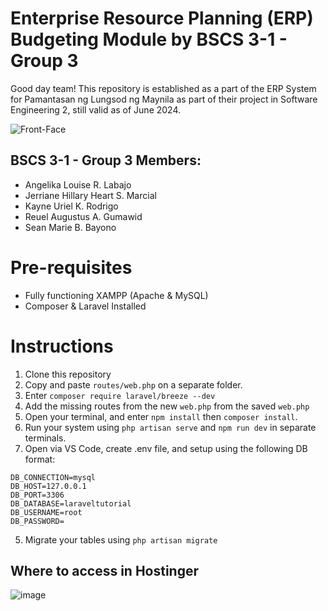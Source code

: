 # Enterprise Resource Planning (ERP) Budgeting Module by BSCS 3-1 - Group 3

Good day team! This repository is established as a part of the ERP System for Pamantasan ng Lungsod ng Maynila as part of their project in Software Engineering 2, still valid as of June 2024.


![Front-Face](https://github.com/alrlabajo/budgeting/assets/103131412/d649b7c4-f940-4011-a44f-353e9a53df52)

## BSCS 3-1 - Group 3 Members:
- Angelika Louise R. Labajo
- Jerriane Hillary Heart S. Marcial
- Kayne Uriel K. Rodrigo
- Reuel Augustus A. Gumawid
- Sean Marie B. Bayono


# Pre-requisites
- Fully functioning XAMPP (Apache & MySQL)
- Composer & Laravel Installed
  
# Instructions
1. Clone this repository
2. Copy and paste `routes/web.php` on a separate folder.
3. Enter `composer require laravel/breeze --dev`
4. Add the missing routes from the new `web.php` from the saved `web.php`
5. Open your terminal, and enter `npm install` then `composer install`.
6. Run your system using `php artisan serve` and `npm run dev` in separate terminals.
7. Open via VS Code, create .env file, and setup using the following DB format:

```
DB_CONNECTION=mysql
DB_HOST=127.0.0.1
DB_PORT=3306
DB_DATABASE=laraveltutorial
DB_USERNAME=root
DB_PASSWORD=
```
5. Migrate your tables using `php artisan migrate`

## Where to access in Hostinger
![image](https://github.com/alrlabajo/budgeting/assets/103131412/5ac4211a-b6b0-4d1f-819c-7e5893c06ca5)
